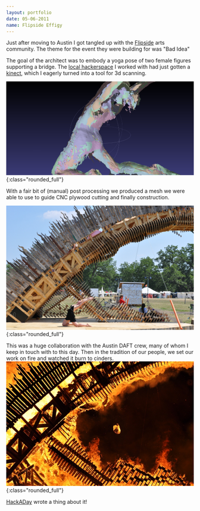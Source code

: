 ```yaml
---
layout: portfolio
date: 05-06-2011
name: Flipside Effigy
---
```


Just after moving to Austin I got tangled up with the [Flipside](https://www.burningflipside.com/)
arts community. The theme for the event they were building for was "Bad Idea"

The goal of the architect was to embody a yoga pose of two female figures supporting a
bridge.  The [local hackerspace](http://atxhs.org/wiki/Main_Page) I worked with had just gotten
a [kinect](https://en.wikipedia.org/wiki/Kinect), which I eagerly turned into a tool for 3d scanning.

![alt text](/images/bridge/mesh_iso.png "Meshed KT"){:class="rounded_full"}

With a fair bit of (manual) post processing we produced a mesh we were able to use to guide CNC
plywood cutting and finally construction.

![alt text](/images/bridge/bridge-kt.jpg "KT Posing"){:class="rounded_full"}

This was a huge collaboration with the Austin DAFT crew, many of whom I keep in touch with
to this day. Then in the tradition of our people, we set our work on fire and watched it
burn to cinders.
![alt text](/images/bridge/bridge-burn.jpg "Bridge Burning"){:class="rounded_full"}

[HackADay](https://hackaday.com/2011/06/08/create-and-conflagrate-giant-modeled-sculptures-with-kinect-and-cnc/) wrote a thing about it!
